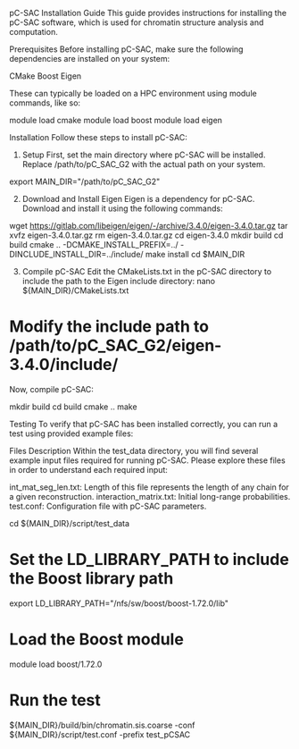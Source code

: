 pC-SAC Installation Guide
This guide provides instructions for installing the pC-SAC software, which is used for chromatin structure analysis and computation.

Prerequisites
Before installing pC-SAC, make sure the following dependencies are installed on your system:

CMake
Boost
Eigen

These can typically be loaded on a HPC environment using module commands, like so:

module load cmake
module load boost
module load eigen

Installation
Follow these steps to install pC-SAC:

1. Setup
First, set the main directory where pC-SAC will be installed. Replace /path/to/pC_SAC_G2 with the actual path on your system.

export MAIN_DIR="/path/to/pC_SAC_G2"

2. Download and Install Eigen
Eigen is a dependency for pC-SAC. Download and install it using the following commands:

wget https://gitlab.com/libeigen/eigen/-/archive/3.4.0/eigen-3.4.0.tar.gz
tar xvfz eigen-3.4.0.tar.gz
rm eigen-3.4.0.tar.gz
cd eigen-3.4.0
mkdir build
cd build
cmake .. -DCMAKE_INSTALL_PREFIX=../ -DINCLUDE_INSTALL_DIR=../include/
make install
cd $MAIN_DIR

3. Compile pC-SAC
Edit the CMakeLists.txt in the pC-SAC directory to include the path to the Eigen include directory:
nano ${MAIN_DIR}/CMakeLists.txt
# Modify the include path to /path/to/pC_SAC_G2/eigen-3.4.0/include/

Now, compile pC-SAC:

mkdir build
cd build
cmake ..
make


Testing
To verify that pC-SAC has been installed correctly, you can run a test using provided example files:

Files Description
Within the test_data directory, you will find several example input files required for running pC-SAC. Please explore these files in order to understand each required input:

int_mat_seg_len.txt: Length of this file represents the length of any chain for a given reconstruction.
interaction_matrix.txt: Initial long-range probabilities.
test.conf: Configuration file with pC-SAC parameters.

cd ${MAIN_DIR}/script/test_data

# Set the LD_LIBRARY_PATH to include the Boost library path
export LD_LIBRARY_PATH="/nfs/sw/boost/boost-1.72.0/lib"

# Load the Boost module
module load boost/1.72.0

# Run the test
${MAIN_DIR}/build/bin/chromatin.sis.coarse -conf ${MAIN_DIR}/script/test.conf -prefix test_pCSAC

